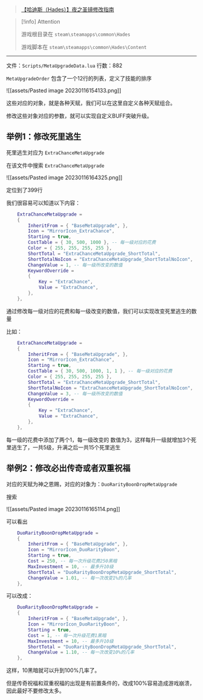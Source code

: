 
> [【哈迪斯（Hades）】夜之圣镜修改指南](https://www.bilibili.com/video/BV1Sr4y1u7Qk)

> [!info] Attention
> 
> 游戏根目录在 `steam\steamapps\common\Hades`
> 
> 游戏脚本在 `steam\steamapps\common\Hades\Content`

---

文件：`Scripts/MetaUpgradeData.lua`
行数：882

`MetaUpgradeOrder` 包含了一个12行的列表，定义了技能的排序

![[assets/Pasted image 20230116154133.png]]

这些对应的对象，就是各种天赋，我们可以在这里自定义各种天赋组合。

修改这些对象对应的参数，就可以实现自定义BUFF突破升级。

## 举例1：修改死里逃生

死里逃生对应为 `ExtraChanceMetaUpgrade`

在该文件中搜索 `ExtraChanceMetaUpgrade`

![[assets/Pasted image 20230116164325.png]]

定位到了399行

我们很容易可以知道以下内容：

```lua
	ExtraChanceMetaUpgrade =
	{
		InheritFrom = { "BaseMetaUpgrade", }, 
		Icon = "MirrorIcon_ExtraChance", 
		Starting = true, 
		CostTable = { 30, 500, 1000 }, -- 每一级对应的花费
		Color = { 255, 255, 255, 255 }, 
		ShortTotal = "ExtraChanceMetaUpgrade_ShortTotal",
		ShortTotalNoIcon = "ExtraChanceMetaUpgrade_ShortTotalNoIcon",
		ChangeValue = 1, -- 每一级所改变的数值
		KeywordOverride =
		{
			Key = "ExtraChance",
			Value = "ExtraChance",
		},
	},

```

通过修改每一级对应的花费和每一级改变的数值，我们可以实现改变死里逃生的数量

比如：


```lua
	ExtraChanceMetaUpgrade =
	{
		InheritFrom = { "BaseMetaUpgrade", }, 
		Icon = "MirrorIcon_ExtraChance", 
		Starting = true, 
		CostTable = { 30, 500, 1000, 1, 1 }, -- 每一级对应的花费
		Color = { 255, 255, 255, 255 }, 
		ShortTotal = "ExtraChanceMetaUpgrade_ShortTotal",
		ShortTotalNoIcon = "ExtraChanceMetaUpgrade_ShortTotalNoIcon",
		ChangeValue = 3, -- 每一级所改变的数值
		KeywordOverride =
		{
			Key = "ExtraChance",
			Value = "ExtraChance",
		},
	},

```

每一级的花费中添加了两个1，每一级改变的 数值为3，这样每升一级就增加3个死里逃生了，一共5级，升满之后一共15个死里逃生


## 举例2：修改必出传奇或者双重祝福

对应的天赋为神之恩赐，对应的对象为：`DuoRarityBoonDropMetaUpgrade`

搜索

![[assets/Pasted image 20230116165114.png]]

可以看出

```lua
	DuoRarityBoonDropMetaUpgrade =
	{
		InheritFrom = { "BaseMetaUpgrade", },
		Icon = "MirrorIcon_DuoRarityBoon",
		Starting = true,
		Cost = 250, -- 每一次升级花费250黑暗
		MaxInvestment = 10, -- 最多升10级
		ShortTotal = "DuoRarityBoonDropMetaUpgrade_ShortTotal",
		ChangeValue = 1.01, -- 每一次改变1%的几率
	},
```

可以改成：

```lua
	DuoRarityBoonDropMetaUpgrade =
	{
		InheritFrom = { "BaseMetaUpgrade", },
		Icon = "MirrorIcon_DuoRarityBoon",
		Starting = true,
		Cost = 1, -- 每一次升级花费1黑暗
		MaxInvestment = 10, -- 最多升10级
		ShortTotal = "DuoRarityBoonDropMetaUpgrade_ShortTotal",
		ChangeValue = 1.10, -- 每一次改变10%的几率
	},
```

这样，10黑暗就可以升到100%几率了。

但是传奇祝福和双重祝福的出现是有前置条件的，改成100%容易造成游戏崩溃，因此最好不要修改太多。


